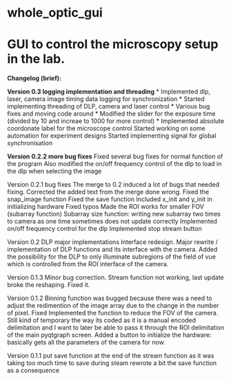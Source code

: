 # whole_optic_gui


GUI to control the microscopy setup in the lab.
================================================

__**Changelog (brief):**__

**Version 0.3 logging implementation and threading**
	* Implemented dlp, laser, camera image timing data logging for synchronization
	* Started implementing threading of DLP, camera and laser control
	* Various bug fixes and moving code around
	* Modified the slider for the exposure time (divided by 10 and increae to 1000 for more control)
	* Implemented absolute coordonate label for the microscope control
  Started working on some automation for experiment designs
  Started implementing signal for global synchronisation

**Version 0.2.2 more bug fixes**
  Fixed several bug fixes for normal function of the program
  Also modified the on/off frequency control of the dlp to load in the dlp when selecting the image

Version 0.2.1 bug fixes
  The merge to 0.2 induced a lot of bugs that needed fixing.
    Corrected the added text from the merge done wrong.
    Fixed the snap_image function
    Fixed the save function
    Included x_init and y_init in initializing hardware
    Fixed typos
    Made the ROI works for smaller FOV (subarray function)
    Subarray size function: writing new subarray two times to camera as one time sometimes does not update correctly
  Implemented on/off frequency control for the dlp
  Implemented stop stream button

Version 0.2 DLP major implementations
    Interface redesign. Major rewrite / implementation of DLP functions and its interface with the camera.
    Added the possibility for the DLP to only illuminate subregions of the field of vue which is controlled from the ROI interface of the camera.

Version 0.1.3
  Minor bug correction.
  Stream function not working, last update broke the reshaping. Fixed it.

Version 0.1.2
  Binning function was bugged because there was a need to adjust the redimention of the image array due to the change in the number of pixel. Fixed
  Implemented the function to reduce the FOV of the camera. Still kind of temporary the way its coded as it is a manual encoded delimitation and I want to later be able to pass it through the ROI delimitation of the main pyqtgraph screen.
  Added a button to initialize the hardware: basically gets all the parameters of the camera for now.

Version 0.1.1
  put save function at the end of the stream function as it was taking too much time to save during steam
  rewrote a bit the save function as a consequence
